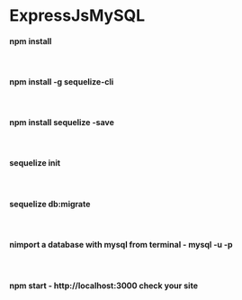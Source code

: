 # ExpressJsMySQL
<h4>npm install</h4><br>
<h4>npm install -g sequelize-cli</h4><br>
<h4>npm install sequelize -save</h4><br>
<h4>sequelize init</h4><br>
<h4>sequelize db:migrate</h4><br>
<h4>nimport a database with mysql from terminal - mysql -u <username> -p <databasename> <filename.sql> <h4><br>
<h4>npm start - http://localhost:3000 check your site</h4><br>

